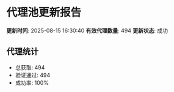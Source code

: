 # 代理池更新报告

**更新时间**: 2025-08-15 16:30:40
**有效代理数量**: 494
**更新状态**:  成功

## 代理统计
- 总获取: 494
- 验证通过: 494
- 成功率: 100%
